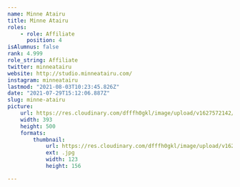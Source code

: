 ```yaml
---
name: Minne Atairu
title: Minne Atairu
roles:
    - role: Affiliate
      position: 4
isAlumnus: false
rank: 4.999
role_string: Affiliate
twitter: minneatairu
website: http://studio.minneatairu.com/
instagram: minneatairu
lastmod: "2021-08-03T10:23:45.826Z"
date: "2021-07-29T15:12:06.887Z"
slug: minne-atairu
picture:
    url: https://res.cloudinary.com/dfffh0gkl/image/upload/v1627572142/minne_d70e90de79.jpg
    width: 393
    height: 500
    formats:
        thumbnail:
            url: https://res.cloudinary.com/dfffh0gkl/image/upload/v1627572144/thumbnail_minne_d70e90de79.jpg
            ext: .jpg
            width: 123
            height: 156

---
```


